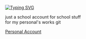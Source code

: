[![Typing SVG](https://readme-typing-svg.herokuapp.com?font=Fira+Code&pause=1000&width=435&lines=Hi+%2C+I+am+Praneet)](https://git.io/typing-svg)
<p>just a school account for school stuff<br>
for my personal's works git</p>
<a href="https://github.com/praneet1503">Personal Account</a>


